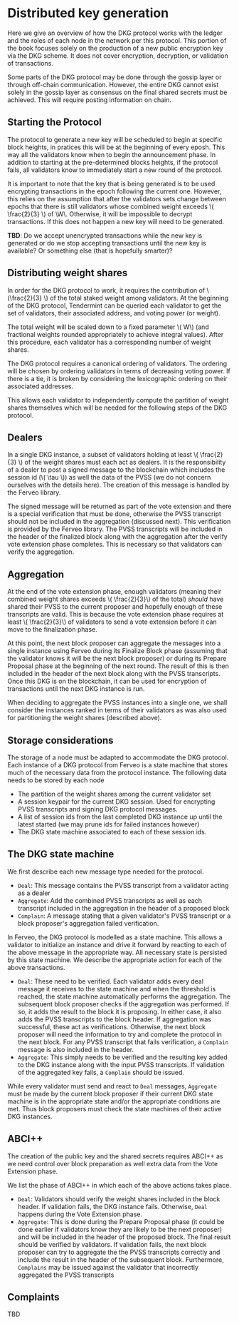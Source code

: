 # Distributed key generation

Here we give an overview of how the DKG protocol works with the ledger and 
the roles of each node in the network per this protocol. This portion of the 
book focuses solely on the production of a new public encryption key via the
DKG scheme. It does not cover encryption, decryption, or validation of transactions.

Some parts of the DKG protocol may be done through the gossip layer or through
off-chain communication. However, the entire DKG cannot exist solely in the 
gossip layer as consensus on the final shared secrets must be achieved. This 
will require posting information on chain.

## Starting the Protocol

The protocol to generate a new key will be scheduled to begin at specific 
block heights, in pratices this will be at the beginning of every eposh.
This way all the validators know when to begin the announcement phase. In 
addition to starting at the pre-determined blocks heights, if the protocol 
fails, all validators know to immediately start a new round of the protocol.

It is important to note that the key that is being generated is to be used
encrypting transactions in the epoch following the current one. However,
this relies on the assumption that after the validators sets change between
epochs that there is still validators whose combined weight exceeds 
\\( \frac{2}{3} \\) of \\W\\. Otherwise, it will be impossible to decrypt
transactions. If this does not happen a new key will need to be generated.

__TBD__: Do we accept unencrypted transactions while the new key is generated
or do we stop accepting transactions until the new key is available? Or 
something else (that is hopefully smarter)?

##  Distributing weight shares

In order for the DKG protocol to work, it requires the contribution of 
 \\(\frac{2}{3} \\) of the total staked weight among validators. At the
beginning of the DKG protocol, Tendermint can be queried each validator
to get the set of validators, their associated address, and voting power
(or weight).

The total weight will be scaled down to a fixed parameter 
\\( W\\) (and fractional weights rounded appropriately to achieve integral
values). After this procedure, each validator has a corresponding number of
weight shares. 

The DKG protocol requires a canonical ordering of validators. The ordering
will be chosen by ordering validators in terms of decreasing voting power.
If there is a tie, it is broken by considering the lexicographic ordering
on their associated addresses. 

This allows each validator to independently compute the partition of weight
shares themselves which will be needed for the following steps of the DKG 
protocol.

## Dealers
In a single DKG instance, a subset of validators holding at least
\\( \frac{2}{3} \\) of the weight shares must each act as dealers. It
is the responsibility of a dealer to post a signed message to the blockchain
which includes the session id (\\( \tau \\)) as well the data of the
PVSS (we do not concern ourselves with the details here). The creation of this
message is handled by the Ferveo library.

The signed message will be returned as part of the vote extension and there
is a special verification that must be done, otherwise the PVSS transcript 
should not be included in the aggregation (discussed next). This verification
is provided by the Ferveo library. The PVSS transcripts will be included in
the header of the finalized block along with the aggregation after the verify
vote extension phase completes. This is necessary so that validators can
verify the aggregation.

## Aggregation

At the end of the vote extension phase, enough validators 
(meaning their combined weight  shares exceeds \\( \frac{2}{3}\\) of the 
total) *should* have shared their PVSS to the current proposer and hopefully
enough of these transcripts are valid. This is because the vote extension 
phase requires at least \\( \frac{2}{3}\\) of validators to send a vote
extension before it can move to the finalization phase.

At this point, the next block proposer can aggregate the messages into a 
single instance using Ferveo during its Finalize Block phase (assuming that
the validator knows it will be the next block proposer) or during its
Prepare Proposal phase at the beginning of the next round. The result of 
this is then included in the header of the next block along with the PVSS 
transcripts. Once this DKG is on the blockchain, it can be used for 
encryption of transactions until the next DKG instance is run.

When deciding to aggregate the PVSS instances into a single one, we shall 
consider the instances ranked in terms of their validators as was also used
for partitioning the weight shares (described above).

## Storage considerations

The storage of a node must be adapted to accommodate the DKG protocol. Each
instance of a DKG protocol from Ferveo is a state machine that stores
much of the necessary data from the protocol instance. The following data
needs to be stored by each node
 - The partition of the weight shares among the current validator set
 - A session keypair for the current DKG session. Used for encrypting
   PVSS transcripts and signing DKG protocol messages.
 - A list of session ids from the last completed DKG instance up until the
   latest started (we may prune ids for failed instances however) 
 - The DKG state machine associated to each of these session ids.

##  The DKG state machine

We first describe each new message type needed for the protocol.
- `Deal`: This message contains the PVSS transcript from a validator
  acting as a dealer
- `Aggregate`: Add the combined PVSS transcripts as well as each transcript
  included in the aggregation in the header of a proposed block
- `Complain`: A message stating that a given validator's PVSS transcript or
  a block proposer's aggregation failed verification. 

In Ferveo, the DKG protocol is modelled as a state machine. This allows a
validator to initialize an instance and drive it forward by reacting to
each of the above message in the appropriate way. All necessary state
is persisted by this state machine. We describe the  appropriate action for
each of the above transactions.

 - `Deal`: These need to be verified. Each validator adds every deal message
   it receives to the state machine and when the threshold is reached,
   the state machine automatically performs the aggregation. The subsequent
   block proposer checks if the aggregation was performed. If so, it adds 
   the result to the block it is proposing. In either case, it also adds the
   PVSS transcripts to the block header. If aggregation was successful, these
   act as verifications. Otherwise, the next block proposer will need the 
   information to try and complete the  protocol in the next block. For any
   PVSS transcript that fails verification, a `Complain` message is also 
   included in the header.
 - `Aggregate`: This simply needs to be verified and the resulting key added
   to the DKG instance along with the input PVSS transcripts. If validation
   of the aggregated key fails, a `Complain` should be issued.

While every validator must send and react to `Deal` messages, `Aggregate` 
must be made by the current block proposer if their current DKG state machine 
is in the  appropriate state and/or the appropriate conditions are met. Thus 
block proposers must check the state machines of their active DKG instances.

## ABCI++

The creation of the public key and the shared secrets requires ABCI++ as we
need control over block preparation as well extra data from the Vote Extension
phase. 

We list the phase of ABCI++ in which each of the above actions takes place.

 - `Deal`: Validators should verify the weight shares included in the block 
    header. If validation fails, the DKG instance fails.  Otherwise, `Deal` 
    happens during the Vote Extension phase.
 - `Aggregate`: This is done during the Prepare Proposal phase (it could be
   done earlier if validators know they are likely to be the next proposer)
   and will be  included in the header of the proposed block. The final result 
   should be verified by validators. If validation fails, the next block 
   proposer can try to aggregate the the PVSS transcripts correctly and 
   include the result in the header of the subsequent block. Furthermore, 
   `Complains` may be issued against the validator that incorrectly
   aggregated the PVSS transcripts

## Complaints

TBD